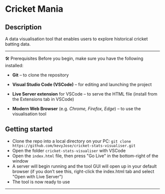 # Cricket Mania

## Description
A data visualisation tool that enables users to explore historical cricket batting data.

---

🛠 Prerequisites
Before you begin, make sure you have the following installed:

* **Git** – to clone the repository

* **Visual Studio Code (VSCode)** – for editing and launching the project

* **Live Server extension** for VSCode – to serve the HTML file (install from the Extensions tab in VSCode)

* **Modern Web Browser** (e.g. _Chrome, Firefox, Edge_) – to use the visualisation tool


## Getting started

* Clone the repo into a local directory on your PC:  ```git clone https://github.com/kevyJose/cricket-stats-visualiser.git```
* Open the folder ```cricket-stats-visualiser``` with VSCode
* Open the ```index.html``` file, then press "Go Live" in the bottom-right of the window
* A server will begin running and the tool GUI will open up in your default browser (if you don’t see this, right-click the index.html tab and select "Open with Live Server")
* The tool is now ready to use

---
